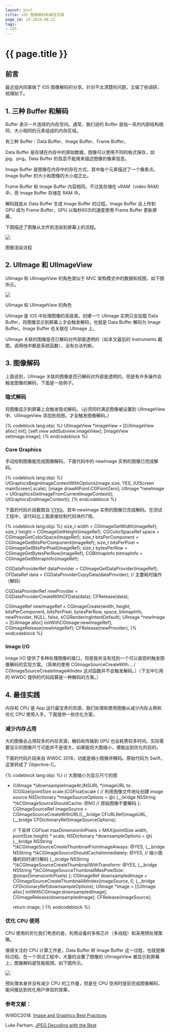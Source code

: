 ```yaml
---
layout: post
title: iOS 图像解码和最佳实践
page_id: id-2018-08-22
tags:
- iOS
---
```


<h1 class="title">{{ page.title }}</h1>

<h2>前言</h2>

最近组内同事做了 iOS 图像解码的分享。针对不太清楚的问题，又做了些调研，梳理如下。

<!-- more -->

<h2 id="section_1">1. 三种 Buffer 和解码</h2>

Buffer 表示一片连续的内存空间。通常，我们说的 Buffer 是指一系列内部结构相同、大小相同的元素组成的内存区域。

有三种 Buffer：Data Buffer、Image Buffer、Frame Buffer。

Data Buffer 是存储在内存中的原始数据，图像可以使用不同的格式保存，如 jpg、png。Data Buffer 的信息不能用来描述图像的像素信息。

Image Buffer 是图像在内存中的存在方式，其中每个元素描述了一个像素点。Image Buffer 的大小和图像的大小成正比。

Frame Buffer 和 Image Buffer 内容相同，不过其存储在 vRAM（video RAM）中，而 Image Buffer 存储在 RAM 中。

解码就是从 Data Buffer 生成 Image Buffer 的过程。Image Buffer 会上传到 GPU 成为 Frame Buffer，GPU 以每秒60次的速度使用 Frame Buffer 更新屏幕。

下图描述了图像从文件到渲染到屏幕上的流程。

![](/images/2018-08-22-image-rendering-pipeline.png)

<p class="post-image-title">图像渲染流程</p>

<h2 id="section_2">2. UIImage 和 UIImageView</h2>

UIImage 和 UIImageView 的角色类似于 MVC 架构模式中的数据和视图，如下图所示。

![](/images/2018-08-22-uiimage-uiimageview.png)

<p class="post-image-title">UIImage 和 UIImageView 的角色</p>

UIImage 是 iOS 中处理图像的高级类。创建一个 UIImage 实例只会加载 Data Buffer，将图像显示到屏幕上才会触发解码，也就是 Data Buffer 解码为 Image Buffer。Image Buffer 也关联在 UIImage 上。

UIImage 关联的图像是否已解码对外部是透明的（如本文最后的 Instruments 截图，调用栈中都是系统函数），没有办法判断。

<h2 id="section_3">3. 图像解码</h2>

上面说到，UIImage 关联的图像是否已解码对外部是透明的，但是有许多操作会触发图像的解码，下面是一些例子。

<h3>隐式解码</h3>

将图像显示到屏幕上会触发隐式解码。（必须同时满足图像被设置到 UIImageView 中、UIImageView 添加到视图，才会触发图像解码。)

{% codeblock lang:objc %}
UIImageView *imageView = [[UIImageView alloc] init];
[self.view addSubview:imageView];
[imageView setImage:image];
{% endcodeblock %}

<p></p>

<h3>Core Graphics</h3>

手动绘制图像能完成图像解码，下面代码中的 newImage 实例的图像已完成解码。

{% codeblock lang:objc %}
UIGraphicsBeginImageContextWithOptions(image.size, YES, [UIScreen mainScreen].scale);
[image drawAtPoint:CGPointZero];
UIImage *newImage = UIGraphicsGetImageFromCurrentImageContext();
UIGraphicsEndImageContext();
{% endcodeblock %}

下面的代码片段截取自 <a href="https://github.com/ibireme/YYKit.git" target="_blank">YYKit</a>，其中 newImage 实例的图像已完成解码。在测试工程中，该代码比上面直接绘制代码快约7倍。

{% codeblock lang:objc %}
size_t width = CGImageGetWidth(imageRef);
size_t height = CGImageGetHeight(imageRef);
CGColorSpaceRef space = CGImageGetColorSpace(imageRef);
size_t bitsPerComponent = CGImageGetBitsPerComponent(imageRef);
size_t bitsPerPixel = CGImageGetBitsPerPixel(imageRef);
size_t bytesPerRow = CGImageGetBytesPerRow(imageRef);
CGBitmapInfo bitmapInfo = CGImageGetBitmapInfo(imageRef);

CGDataProviderRef dataProvider = CGImageGetDataProvider(imageRef);
CFDataRef data = CGDataProviderCopyData(dataProvider);      // 主要耗时操作（解码）

CGDataProviderRef newProvider = CGDataProviderCreateWithCFData(data);
CFRelease(data);

CGImageRef newImageRef = CGImageCreate(width, height, bitsPerComponent, bitsPerPixel, bytesPerRow, space, bitmapInfo, newProvider, NULL, false, kCGRenderingIntentDefault);
UIImage *newImage = [[UIImage alloc] initWithCGImage:newImageRef];
CGImageRelease(newImageRef);
CFRelease(newProvider);
{% endcodeblock %}

<h3>Image I/O</h3>

Image I/O 提供了多种处理图像的接口，但是我并没有找到一个可以直观的触发图像解码的实现方案。（简单的使用 CGImageSourceCreateWith... / CGImageSourceCreateImageAtIndex 这对函数并不会触发解码。）（下文中引用的 WWDC 提供的代码段算是一种解码的方案。）

<h2 id="section_4">4. 最佳实践</h2>

内存和 CPU 是 App 运行最宝贵的资源，我们处理和使用图像从减少内存占用和优化 CPU 使用入手。下面提供一些优化方案。

<h3>减少内存占用</h3>

大的图像会占用较多的内存资源，解码和传输到 GPU 也会耗费较多时间。实际需要显示的图像尺寸可能并不是很大，如果能将大图缩小，便能达到优化的目的。

下面的代码片段来自 WWDC 2018，功能是缩小图像并解码。原始代码为 Swift，这里转成了 Objective-C。

{% codeblock lang:objc %}
// 大图缩小为显示尺寸的图
- (UIImage *)downsampleImageAt:(NSURL *)imageURL to:(CGSize)pointSize scale:(CGFloat)scale {
    // 利用图像文件地址创建 image source
    NSDictionary *imageSourceOptions =
  @{
    (__bridge NSString *)kCGImageSourceShouldCache: @NO // 原始图像不要解码
    };
    CGImageSourceRef imageSource =
    CGImageSourceCreateWithURL((__bridge CFURLRef)imageURL, (__bridge CFDictionaryRef)imageSourceOptions);

    // 下采样
    CGFloat maxDimensionInPixels = MAX(pointSize.width, pointSize.height) * scale;
    NSDictionary *downsampleOptions =
    @{
      (__bridge NSString *)kCGImageSourceCreateThumbnailFromImageAlways: @YES,
      (__bridge NSString *)kCGImageSourceShouldCacheImmediately: @YES,  // 缩小图像的同时进行解码
      (__bridge NSString *)kCGImageSourceCreateThumbnailWithTransform: @YES,
      (__bridge NSString *)kCGImageSourceThumbnailMaxPixelSize: @(maxDimensionInPixels)
       };
    CGImageRef downsampledImage =
    CGImageSourceCreateThumbnailAtIndex(imageSource, 0, (__bridge CFDictionaryRef)downsampleOptions);
    UIImage *image = [[UIImage alloc] initWithCGImage:downsampledImage];
    CGImageRelease(downsampledImage);
    CFRelease(imageSource);

    return image;
}
{% endcodeblock %}

<h3>优化 CPU 使用</h3>

CPU 使用的优化我们考虑的是，利用设备的多核芯片（多线程）和采用预处理策略。

值得关注的 CPU 计算工作是，Data Buffer 转 Image Buffer 这一过程，也就是解码过程。在一个测试工程中，大量的设置了图像的 UIImageView 被显示到屏幕上，图像解码是性能瓶颈。如下图所示。

![](/images/2018-08-22-time-profiler-applejpeg-decode-image-all.png)

预处理本身并没有减少 CPU 的工作量，但是在 CPU 空闲时提前完成图像解码，能间接达到优化用户体验的效果。

<h3>参考文献：</h3>

WWDC2018. <a href="https://developer.apple.com/videos/play/wwdc2018/219/" target="_blank">Image and Graphics Best Practices</a>

Luke Parham. <a href="http://www.lukeparham.com/blog/2018/3/14/decoding-jpegs-with-the-best" target="_blank">JPEG Decoding with the Best</a>